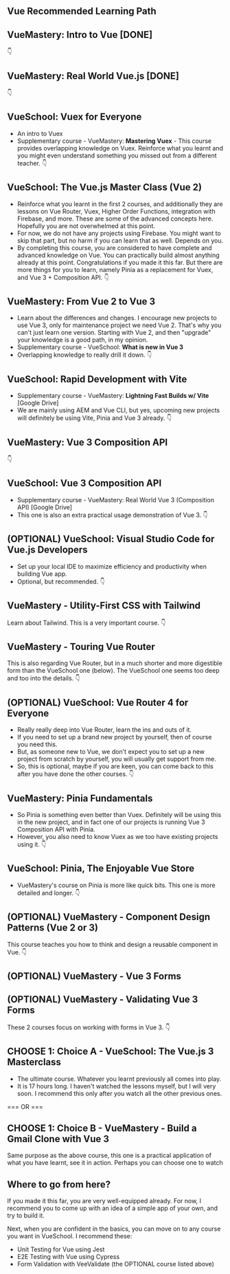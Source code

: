 ## Vue Recommended Learning Path

## VueMastery: **Intro to Vue** [DONE]

👇

## VueMastery: **Real World Vue.js** [DONE]

👇

## VueSchool: **Vuex for Everyone**

- An intro to Vuex
- Supplementary course - VueMastery: **Mastering Vuex** - This course provides overlapping knowledge on Vuex.
  Reinforce what you learnt and you might even understand something you missed out from a different teacher.
  👇

## VueSchool: **The Vue.js Master Class (Vue 2)**

- Reinforce what you learnt in the first 2 courses, and additionally they are lessons on
  Vue Router, Vuex, Higher Order Functions, integration with Firebase, and more.
  These are some of the advanced concepts here. Hopefully you are not overwhelmed at this point.
- For now, we do not have any projects using Firebase. You might want to skip that part, but no harm if you can learn that as well. Depends on you.
- By completing this course, you are considered to have complete and advanced knowledge on Vue. You can practically build almost anything already at this point. Congratulations if you made it this far. But there are more things for you to learn, namely Pinia as a replacement for Vuex, and Vue 3 + Composition API.
  👇

## VueMastery: **From Vue 2 to Vue 3**

- Learn about the differences and changes. I encourage new projects to use Vue 3, only for maintenance project we need Vue 2. That's why you can't just learn one version. Starting with Vue 2, and then "upgrade" your knowledge is a good path, in my opinion.
- Supplementary course - VueSchool: **What is new in Vue 3**
- Overlapping knowledge to really drill it down.
  👇

## VueSchool: **Rapid Development with Vite**

- Supplementary course - VueMastery: **Lightning Fast Builds w/ Vite** [Google Drive]
- We are mainly using AEM and Vue CLI, but yes, upcoming new projects will definitely be using Vite, Pinia and Vue 3 already.
  👇

## VueMastery: **Vue 3 Composition API**

👇

## VueSchool: **Vue 3 Composition API**

- Supplementary course - VueMastery: Real World Vue 3 (Composition API) [Google Drive]
- This one is also an extra practical usage demonstration of Vue 3.
  👇

## (OPTIONAL) VueSchool: **Visual Studio Code for Vue.js Developers**

- Set up your local IDE to maximize efficiency and productivity when building Vue app.
- Optional, but recommended.
  👇

## VueMastery - **Utility-First CSS with Tailwind**

Learn about Tailwind. This is a very important course.
👇

## VueMastery - **Touring Vue Router**

This is also regarding Vue Router, but in a much shorter and more digestible form than the VueSchool one (below).
The VueSchool one seems too deep and too into the details.
👇

## (OPTIONAL) VueSchool: **Vue Router 4 for Everyone**

- Really really deep into Vue Router, learn the ins and outs of it.
- If you need to set up a brand new project by yourself, then of course you need this.
- But, as someone new to Vue, we don't expect you to set up a new project from scratch by yourself, you will usually get support from me.
- So, this is optional, maybe if you are keen, you can come back to this after you have done the other courses.
  👇

## VueMastery: **Pinia Fundamentals**

- So Pinia is something even better than Vuex.
  Definitely will be using this in the new project, and in fact one of our projects is running Vue 3 Composition API with Pinia.
- However, you also need to know Vuex as we too have existing projects using it.
  👇

## VueSchool: **Pinia, The Enjoyable Vue Store**

- VueMastery's course on Pinia is more like quick bits. This one is more detailed and longer.
  👇

## (OPTIONAL) VueMastery - **Component Design Patterns (Vue 2 or 3)**

This course teaches you how to think and design a reusable component in Vue.
👇

## (OPTIONAL) VueMastery - **Vue 3 Forms**

## (OPTIONAL) VueMastery - **Validating Vue 3 Forms**

These 2 courses focus on working with forms in Vue 3.
👇

## CHOOSE 1: Choice A - VueSchool: **The Vue.js 3 Masterclass**

- The ultimate course. Whatever you learnt previously all comes into play.
- It is 17 hours long. I haven't watched the lessons myself, but I will very soon. I recommend this only after you watch all the other previous ones.

=== OR ===

## CHOOSE 1: Choice B - VueMastery - **Build a Gmail Clone with Vue 3**

Same purpose as the above course, this one is a practical application of what you have learnt, see it in action.
Perhaps you can choose one to watch

## Where to go from here?

If you made it this far, you are very well-equipped already.
For now, I recommend you to come up with an idea of a simple app of your own, and try to build it.

Next, when you are confident in the basics, you can move on to any course you want in VueSchool.
I recommend these:

- Unit Testing for Vue using Jest
- E2E Testing with Vue using Cypress
- Form Validation with VeeValidate (the OPTIONAL course listed above)
